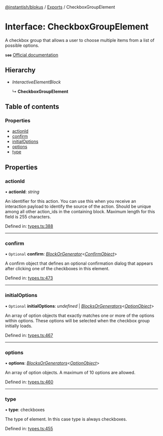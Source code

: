 [@instantish/blokus](../README.md) / [Exports](../modules.md) / CheckboxGroupElement

# Interface: CheckboxGroupElement

A checkbox group that allows a user to choose multiple items from a list of
possible options.

**`see`** [Official documentation](https://api.slack.com/reference/block-kit/block-elements#checkboxes)

## Hierarchy

* *InteractiveElementBlock*

  ↳ **CheckboxGroupElement**

## Table of contents

### Properties

- [actionId](checkboxgroupelement.md#actionid)
- [confirm](checkboxgroupelement.md#confirm)
- [initialOptions](checkboxgroupelement.md#initialoptions)
- [options](checkboxgroupelement.md#options)
- [type](checkboxgroupelement.md#type)

## Properties

### actionId

• **actionId**: *string*

An identifier for this action. You can use this when you receive an
interaction payload to identify the source of the action. Should be unique
among all other action_ids in the containing block. Maximum length for
this field is 255 characters.

Defined in: [types.ts:388](https://github.com/instantish/blokus/blob/f10405c/src/types.ts#L388)

___

### confirm

• `Optional` **confirm**: [*BlockOrGenerator*](../modules.md#blockorgenerator)<[*ConfirmObject*](confirmobject.md)\>

A confirm object that defines an optional confirmation dialog that appears
after clicking one of the checkboxes in this element.

Defined in: [types.ts:473](https://github.com/instantish/blokus/blob/f10405c/src/types.ts#L473)

___

### initialOptions

• `Optional` **initialOptions**: *undefined* \| [*BlocksOrGenerators*](../modules.md#blocksorgenerators)<[*OptionObject*](optionobject.md)\>

An array of option objects that exactly matches one or more of the options
within options. These options will be selected when the checkbox group
initially loads.

Defined in: [types.ts:467](https://github.com/instantish/blokus/blob/f10405c/src/types.ts#L467)

___

### options

• **options**: [*BlocksOrGenerators*](../modules.md#blocksorgenerators)<[*OptionObject*](optionobject.md)\>

An array of option objects. A maximum of 10 options are allowed.

Defined in: [types.ts:460](https://github.com/instantish/blokus/blob/f10405c/src/types.ts#L460)

___

### type

• **type**: checkboxes

The type of element. In this case type is always checkboxes.

Defined in: [types.ts:455](https://github.com/instantish/blokus/blob/f10405c/src/types.ts#L455)
